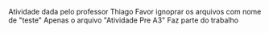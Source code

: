 Atividade dada pelo professor Thiago 
Favor ignoprar os arquivos com nome de "teste"
Apenas o arquivo "Atividade Pre A3" Faz parte do trabalho
